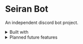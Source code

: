 # Seiran Bot
An independent discord bot project.

<details>
<summary> Built with</summary>

### Languages and Frameworks
- Python 3.12
- Discord.py 
- HTML and markdown (project page and GitHub)

### libraries
- python-dotenv

### external
- GitHub

</details>

<details>
<summary> Planned future features </summary>
    
- Generally more commands
    - RSVP/roll call commands for hosting discord events
    - Mini games
- User specific profiles and responses
    - Using MongoDB to store information for each user that interacts
- Hosting bot online through Google Cloud or other similar service

</details>

